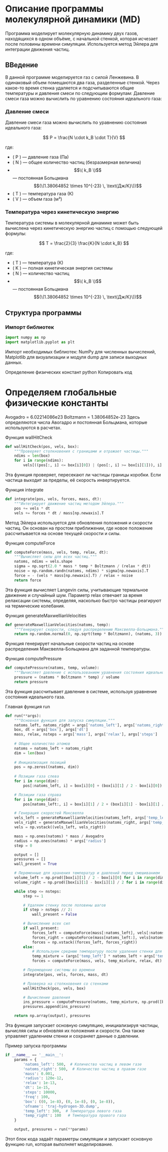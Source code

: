 
# Описание программы молекулярной динамики (MD)

Программа моделирует молекулярную динамику двух газов, находящихся в одном объёме, с начальной стенкой, которая исчезает после половины времени симуляции. Используется метод Эйлера для интеграции движения частиц.

## ВВедение 
В данной программе моделируется газ с силой Ленжевина. В одинаковый объем помещаются два газа, разделенные стенкой. Через какое-то время стенка удаляется и подсчитываются общие температуры и давления смеси по следующим формулам:
Давление смеси газа можно вычислить по уравнению состояния идеального газа:
### Давление смеси

Давление смеси газа можно вычислить по уравнению состояния идеального газа:

$$ 
P = \frac{N \cdot k_B \cdot T}{V} 
$$

где:
- \( P \) — давление газа (Па)
- \( N \) — общее количество частиц (безразмерная величина)
- $$\( k_B \)$$ — постоянная Больцмана $$(\(1.38064852 \times 10^{-23} \, \text{Дж/К}\))$$
- \( T \) — температура газа (К)
- \( V \) — объем газа (м³)

### Температура через кинетическую энергию

Температура системы в молекулярной динамике может быть вычислена через кинетическую энергию частиц с помощью следующей формулы:

$$
T = \frac{2}{3} \frac{K}{N \cdot k_B}
$$

где:
- \( T \) — температура (К)
- \( K \) — полная кинетическая энергия системы
- \( N \) — количество частиц
- $$\( k_B \)$$ — постоянная Больцмана $$(\(1.38064852 \times 10^{-23} \, \text{Дж/К}\))$$
## Структура программы

### Импорт библиотек

```python
import numpy as np
import matplotlib.pyplot as plt
```

Импорт необходимых библиотек: NumPy для численных вычислений, Matplotlib для визуализации и модуля dump для записи выходных данных.

Определение физических констант
python
Копировать код
# Определяем глобальные физические константы
Avogadro = 6.02214086e23
Boltzmann = 1.38064852e-23
Здесь определяются числа Авогадро и постоянная Больцмана, которые используются в расчетах.

Функция wallHitCheck
```python
def wallHitCheck(pos, vels, box):
    """Проверяет столкновения с границами и отражает частицы."""
    ndims = len(box)
    for i in range(ndims):
        vels[((pos[:, i] <= box[i][0]) | (pos[:, i] >= box[i][1])), i] *= -1
 ```
Эта функция проверяет, пересекают ли частицы границы коробки. Если частица выходит за пределы, её скорость инвертируется.

Функция integrate
```python
def integrate(pos, vels, forces, mass, dt):
    """Интегрирует движение частиц методом Эйлера."""
    pos += vels * dt
    vels += forces * dt / mass[np.newaxis].T
```

Метод Эйлера используется для обновления положения и скорости частиц. Он основан на простом приближении, где новое положение рассчитывается на основе текущей скорости и силы.

Функция computeForce
```python
def computeForce(mass, vels, temp, relax, dt):
    """Вычисляет силы для всех частиц."""
    natoms, ndims = vels.shape
    sigma = np.sqrt(2.0 * mass * temp * Boltzmann / (relax * dt))
    noise = np.random.randn(natoms, ndims) * sigma[np.newaxis].T
    force = - (vels * mass[np.newaxis].T) / relax + noise
    return force
```

Эта функция вычисляет Langevin силы, учитывающие термальное движение и случайный шум. Параметр relax отвечает за время релаксации системы, определяя, насколько быстро частицы реагируют на термические колебания.

Функция generateMaxwellianVelocities
```python
def generateMaxwellianVelocities(natoms, temp):
    """Генерирует скорости, следуя распределению Максвелла-Больцмана."""
    return np.random.normal(0, np.sqrt(temp * Boltzmann), (natoms, 3))
```
Функция генерирует начальные скорости частиц на основе распределения Максвелла-Больцмана для заданной температуры.

Функция computePressure
```python
def computePressure(natoms, temp, volume):
    """Вычисляет давление с использованием уравнения состояния идеального газа."""
    pressure = (natoms * Boltzmann * temp) / volume
    return pressure
```

Эта функция рассчитывает давление в системе, используя уравнение состояния идеального газа.

Главная функция run
```python
def run(**args):
    """Основная функция для запуска симуляции."""
    natoms_left, natoms_right = args['natoms_left'], args['natoms_right']
    box, dt = args['box'], args['dt']
    mass, relax, nsteps = args['mass'], args['relax'], args['steps']
    
    # Общее количество атомов
    natoms = natoms_left + natoms_right
    dim = len(box)
    
    # Инициализация позиций
    pos = np.zeros((natoms, dim))
    
    # Позиции газа слева
    for i in range(dim):
        pos[:natoms_left, i] = box[i][0] + (box[i][1] / 2 - box[i][0]) * np.random.rand(natoms_left)

    # Позиции газа справа
    for i in range(dim):
        pos[natoms_left:, i] = box[i][1] / 2 + (box[i][1] - box[i][1] / 2) * np.random.rand(natoms_right)

    # Генерация скоростей Максвелла
    vels_left = generateMaxwellianVelocities(natoms_left, args['temp_left'])
    vels_right = generateMaxwellianVelocities(natoms_right, args['temp_right'])
    vels = np.vstack((vels_left, vels_right))

    mass = np.ones(natoms) * mass / Avogadro
    radius = np.ones(natoms) * args['radius']
    step = 0

    output = []
    pressures = []
    wall_present = True

    # Переменные для хранения температур и давлений перед смешиванием
    volume_left = np.prod([box[i][1] / 2 - box[i][0] for i in range(dim)])  # Объем газа слева
    volume_right = np.prod([box[i][1] - box[i][1] / 2 for i in range(dim)])  # Объем газа справа

    while step <= nsteps:
        step += 1

        # Удаляем стенку после половины шагов
        if step > nsteps // 2:
            wall_present = False

        # Вычисление всех сил
        if wall_present:
            forces_left = computeForce(mass[:natoms_left], vels[:natoms_left], args['temp_left'], relax, dt)
            forces_right = computeForce(mass[natoms_left:], vels[natoms_left:], args['temp_right'], relax, dt)
            forces = np.vstack((forces_left, forces_right))
        else:
            # Используем среднюю температуру после удаления стенки для смеси
            temp_mixture = (args['temp_left'] * natoms_left + args['temp_right'] * natoms_right) / natoms
            forces = computeForce(mass, vels, temp_mixture, relax, dt)

        # Перемещение системы во времени
        integrate(pos, vels, forces, mass, dt)

        # Проверка на столкновения со стенками
        wallHitCheck(pos, vels, box)

        # Вычисление давления
        ins_pressure = computePressure(natoms, temp_mixture, np.prod([box[i][1] - box[i][0] for i in range(dim)]))
        pressures.append(ins_pressure)

    return np.array(output), pressures
```

Эта функция запускает основную симуляцию, инициализируя частицы, вычисляя силы и обновляя их положения и скорости. Она также управляет удалением стенки и сохраняет данные о давлении.

Пример запуска программы
```python
if __name__ == '__main__':
    params = {
        'natoms_left': 500,  # Количество частиц в левом газе
        'natoms_right': 500,  # Количество частиц в правом газе
        'mass': 0.001,
        'radius': 120e-12,
        'relax': 1e-13,
        'dt': 1e-15,
        'steps': 10000,
        'freq': 100,
        'box': ((0, 1e-8), (0, 1e-8), (0, 1e-8)),
        'ofname': 'traj-hydrogen-3D.dump',
        'temp_left': 300,  # Температура левого газа
        'temp_right': 100   # Температура правого газа
    }

    output, pressures = run(**params)
```

Этот блок кода задаёт параметры симуляции и запускает основную функцию run, которая выполняет моделирование.